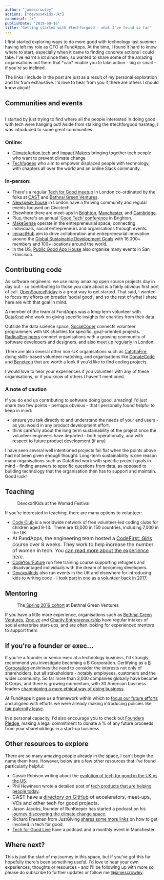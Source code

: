 ```yaml
---
author: "jamescrowley"
actions: ["devoxx4kids-uk"]
canonical: "x"
publishDate: "2019-09-16"
title: "Getting started with #techforgood - what I've found so far"
---
```

<p>I first started exploring ways to do more good with technology last summer having left my role as CTO at FundApps. At the time, I found it hard to know where to start, especially when it came to finding concrete actions I could take. I've learnt a lot since then, so wanted to share some of the amazing organisations out there that *can* enable you to take action - big or small - if you're so inclined.</p>
<!-- /wp:paragraph -->

<!-- wp:paragraph -->
<p>The links I include in the post are just as a result of my personal exploration and far from exhaustive. I'd love to hear from you if there are others I should know about!</p>
<!-- /wp:paragraph -->

<!-- wp:heading -->
<h2>Communities and events</h2>
<!-- /wp:heading -->

<!-- wp:image {"id":843} -->
<figure class="wp-block-image"><img src="https://www.jamescrowley.net/wp-content/uploads/1Um4LbjVvUaj0DBB___q27g-1024x653.png" alt="" class="wp-image-843"/></figure>
<!-- /wp:image -->

<!-- wp:paragraph -->
<p>I started by just trying to find where all the people interested in doing good with tech were hanging out! Aside from stalking the #techforgood hashtag, I was introduced to some great communities.</p>
<!-- /wp:paragraph -->

<!-- wp:heading {"level":3} -->
<h3>Online:</h3>
<!-- /wp:heading -->

<!-- wp:list -->
<ul><li><a href="/actions/climateactiontech">ClimateAction.tech</a> and <a href="https://techimpactmakers.com">Impact Makers</a> bringing together tech people who want to prevent climate change</li><li><a href="http://techfugees.com">Techfugees</a> who aim to empower displaced people with technology, with chapters all over the world and an online Slack community.</li></ul>
<!-- /wp:list -->

<!-- wp:heading {"level":3} -->
<h3>In-person:</h3>
<!-- /wp:heading -->

<!-- wp:list -->
<ul><li>There's a regular <a href="https://www.meetup.com/techforgood/">Tech for Good meetup</a> in London co-ordinated by the folks at <a href="http://wearecast.org.uk/">CAST</a> and <a href="https://www.bethnalgreenventures.com/">Bethnal Green Ventures</a>.</li><li><a href="https://www.nwspk.com">Newspeak house</a> in London have a thriving community and regular events focused on Civictech</li><li>Elsewhere there are meet-ups in <a href="https://www.meetup.com/Tech-For-Good-Brighton/">Brighton</a>, <a href="https://www.meetup.com/Tech-for-Good-Live/">Manchester</a>, and <a href="https://www.meetup.com/Cambridge-Tech-For-Good-Meetup/">Cambridge</a>.</li><li>Plus, there's an annual <a href="https://2019.goodtechconf.org">'Good Tech' conference</a> in Brighton.</li><li><a href="http://www.makesense.org">MakeSense</a> operate in the entrepreneurial space, connecting individuals, social entrepreneurs and organisations through events.</li><li><a href="https://impacthub.net">ImpactHub</a> aim to drive collaboration and entrepreneurial innovation around the <a href="https://www.un.org/sustainabledevelopment/sustainable-development-goals/">Global Sustainable Development Goals</a> with 16,000+ members and  100+ locations around the world.</li><li>In the US, <a href="https://www.publicgoodapphouse.org/events">Public Good App House</a> also organise many events in San Francisco.</li></ul>
<!-- /wp:list -->

<!-- wp:heading -->
<h2>Contributing code</h2>
<!-- /wp:heading -->

<!-- wp:paragraph -->
<p>As software engineers, we use many amazing open source projects day in day out - so contributing to those you care about is a fairly obvious first port of call. <a href="https://opensourcefriday.com">OpenSourceFriday</a> is a great way to get started. That said, I wanted to focus my efforts on broader 'social good', and so the rest of what I share here are with that goal in mind.</p>
<!-- /wp:paragraph -->

<!-- wp:paragraph -->
<p>A member of the team at FundApps was a long-term volunteer with <a href="http://www.datakind.org">DataKind</a> who work on giving specific insights for charities from their data. </p>
<!-- /wp:paragraph -->

<!-- wp:paragraph -->
<p>Outside the data science space, <a href="https://socialcoder.org/">SocialCoder</a> connects volunteer programmers with UK charities for specific, goal-oriented projects. <a href="http://radicalengineers.com">RadicalEngineers</a>&nbsp;connect organisations  with a growing community of software developers and designers, and also <a href="http://radicalengineers.com/meetups.html">meet up regularly</a> in London. </p>
<!-- /wp:paragraph -->

<!-- wp:paragraph -->
<p>There are also several other non-UK organisations such as <a href="https://www.catchafire.org/volunteer/?init=1&amp;page=1&amp;skill_filter=34">CatchaFire</a>, doing skills-based volunteer matching, and organisations like <a href="https://www.donatecode.com">DonateCode</a> and <a href="https://benetech.org/get-involved/volunteer/">Benetech</a> that are worth a look if you'd like to find coding projects.</p>
<!-- /wp:paragraph -->

<!-- wp:paragraph -->
<p>I would love to hear your experiences if you volunteer with any of these organisations, or if you know of others I haven't mentioned.</p>
<!-- /wp:paragraph -->

<!-- wp:heading {"level":3} -->
<h3>A note of caution</h3>
<!-- /wp:heading -->

<!-- wp:paragraph -->
<p>If you do end up contributing to software doing good, amazing! I'd just share two few points - perhaps obvious - that I personally found helpful to keep in mind:</p>
<!-- /wp:paragraph -->

<!-- wp:list -->
<ul><li>ensure you talk directly to and understand the needs of your end users - as you would in any product development effort.</li><li>think carefully about the long term sustainability of the project once the volunteer engineers have departed - both operationally, and with respect to future product development (if any)</li></ul>
<!-- /wp:list -->

<!-- wp:paragraph -->
<p>I have seen several well intentioned projects fall flat when the points above had not been given enough thought. Long-term sustainability is one reason many organisations such as DataKind work with specific project goals in mind - finding answers to specific questions from data, as opposed to building technology that the organisation then has to support and maintain. Good luck!</p>
<!-- /wp:paragraph -->

<!-- wp:heading -->
<h2>Teaching</h2>
<!-- /wp:heading -->

<!-- wp:image {"id":841} -->
<figure class="wp-block-image"><img src="https://www.jamescrowley.net/wp-content/uploads/1-Z_zcys_iQnI0pkv6HCO9g.jpeg" alt="" class="wp-image-841"/><figcaption>Devoxx4Kids at the Womad Festival</figcaption></figure>
<!-- /wp:image -->

<!-- wp:paragraph -->
<p>If you're interested in teaching, there are many options to volunteer:</p>
<!-- /wp:paragraph -->

<!-- wp:list -->
<ul><li><a href="https://www.codeclubworld.org/">Code Club</a>&nbsp;is a worldwide network of free volunteer-led coding clubs for children aged 9-13. &nbsp;There are 13,000 in 150 countries, including 7,000 in the UK.</li><li><span style="font-size: 1rem;">At FundApps, the engineering team hosted a </span><a style="font-size: 1rem;" href="/actions/codefirstgirls">CodeFirst: Girls</a><span style="font-size: 1rem;"> course over 8 weeks. They work to help increase the number of women in tech. You </span><a style="font-size: 1rem;" href="https://gsd.fundapps.io/grassroots-development-a60ceac9519b">can read more about the experience here</a><span style="font-size: 1rem;">.</span></li><li><a href="http://codeyourfuture.io">CodeYourFuture</a> run free training course supporting refugees and disadvantaged individuals with the dream of becoming developers.</li><li><a href="/actions/devoxxforkids">Devoxx4kids</a> also run events in the UK and elsewhere for introducing kids to writing code - <a href="/experiences/devoxx4kids-at-womad">I took part in one as a volunteer back in 2017</a>.</li></ul>
<!-- /wp:list -->

<!-- wp:heading -->
<h2>Mentoring</h2>
<!-- /wp:heading -->

<!-- wp:image {"id":844} -->
<figure class="wp-block-image"><img src="https://www.jamescrowley.net/wp-content/uploads/S19-teams-1280x480-1024x384.jpg" alt="" class="wp-image-844"/><figcaption>The<a href="https://bethnalgreenventures.com/blog/announcing-our-spring-2019-cohort/"> Spring 2019 cohort</a> at Bethnal Green Ventures</figcaption></figure>
<!-- /wp:image -->

<!-- wp:paragraph -->
<p>If you have a little more experience, organisations such as <a href="https://bethnalgreenventures.com">Bethnal Green Ventures</a>, <a href="http://zinc.vc">Zinc.vc</a> and <a href="http://www.charityentrepreneurship.com">Charity Entrepreneurship</a> have regular intakes of social enterprise start-ups, and are often looking for experienced mentors to support them.</p>
<!-- /wp:paragraph -->

<!-- wp:heading -->
<h2>If you're a founder or exec...</h2>
<!-- /wp:heading -->

<!-- wp:paragraph -->
<p>If you're a founder or senior exec at a technology business, I'd strongly recommend you investigate becoming a B Corporation. Certifying as a <a href="https://bcorporation.net/">B Corporation</a> enshrines the need to consider the interests not only of shareholders, but all stakeholders - notably employees, customers and the wider community. So far more than 3,000 companies globally have become B Corps, and there is growing momentum, with 30 American business leaders <a href="https://www.theguardian.com/business/2019/aug/25/us-companies-tell-apple-and-amazon-to-put-planet-before-profits">championing a more ethical way of doing business</a>.</p>
<!-- /wp:paragraph -->

<!-- wp:paragraph -->
<p>At FundApps it gave us a framework within which to <a href="https://www.fundapps.co/blog/b-corp-best-for-the-world">focus our future efforts</a> and aligned with efforts we were already making introducing policies like <a href="https://www.jamescrowley.net/2018/08/14/replacing-maternity-paternity-with-parental-leave/">fair paternity leave</a>. </p>
<!-- /wp:paragraph -->

<!-- wp:paragraph -->
<p>In a personal capacity, I'd also encourage you to check out <a href="https://www.jamescrowley.net/2019/01/06/taking-the-founders-pledge/">Founders Pledge</a>, making a legal commitment to donate a % of any future proceeds from your shareholdings in a start-up business. </p>
<!-- /wp:paragraph -->

<!-- wp:heading -->
<h2>Other resources to explore</h2>
<!-- /wp:heading -->

<!-- wp:paragraph -->
<p>There are so many amazing people already in the space, I can't begin the name them here. However, below are a few other resources that I've found particularly helpful:</p>
<!-- /wp:paragraph -->

<!-- wp:list -->
<ul><li>Cassie Robison writing about the <a href="https://medium.com/@cassierobinson/the-evolution-of-tech-for-good-6e468864d752">evolution of tech for good in the UK vs the US</a>.</li><li>Phil Hewinson wrote a detailed post of <a href="https://www.philhewinson.com/2018/10/12/tech-products-that-are-helping-people-today/">tech products that are helping people today</a>.</li><li><span style="font-size: 1rem;">CAST have a </span><a style="font-size: 1rem;" href="https://github.com/TechforgoodCAST/awesome-techforgood">directory on GitHub</a><span style="font-size: 1rem;"> of accelerators, meet-ups, VCs and other tech for good projects.  </span></li><li>Jason Jacobs, founder of RunKeeper has started a podcast on his <a href="https://www.myclimatejourney.co">journey discovering the climate change space</a>. </li><li>Richard Freeman from JustGiving <a href="https://medium.com/@rfreeman/using-your-skills-to-get-involved-in-tech-for-good-c43f4e18a947">shares some more links</a> on how to get involved in tech for good.</li><li><a href="https://www.techforgood.live">Tech for Good Live</a> have a podcast and a monthly event in Manchester.</li></ul>
<!-- /wp:list -->

<!-- wp:heading -->
<h2>Where next?</h2>
<!-- /wp:heading -->

<!-- wp:paragraph -->
<p>This is just the start of my journey in this space, but if you've got this far hopefully there's been something useful. I'd love to hear your own experiences, thoughts or resources - and I'll be following up with more so please do subscribe to further updates or follow me <a href="https://twitter.com/jamescrowley">@jamescrowley</a>.</p>
<!-- /wp:paragraph -->